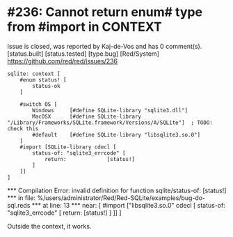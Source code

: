 
#236: Cannot return enum# type from #import in CONTEXT
================================================================================
Issue is closed, was reported by Kaj-de-Vos and has 0 comment(s).
[status.built] [status.tested] [type.bug] [Red/System]
<https://github.com/red/red/issues/236>

```
sqlite: context [
    #enum status! [
        status-ok
    ]

    #switch OS [
        Windows     [#define SQLite-library "sqlite3.dll"]
        MacOSX      [#define SQLite-library "/Library/Frameworks/SQLite.framework/Versions/A/SQLite"]  ; TODO: check this
        #default    [#define SQLite-library "libsqlite3.so.0"]
    ]
    #import [SQLite-library cdecl [
        status-of: "sqlite3_errcode" [
            return:             [status!]
        ]
    ]]
]
```

**\* Compilation Error: invalid definition for function sqlite/status-of: [status!] 
**\* in file: %/users/administrator/Red/Red-SQLite/examples/bug-do-sql.reds 
**\* at line: 13 
**\* near: [
    #import ["libsqlite3.so.0" cdecl [
            status-of: "sqlite3_errcode" [
                return: [status!]
            ]
        ]]
]

Outside the context, it works.



